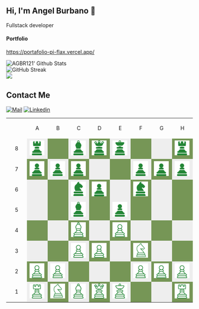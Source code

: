 ## Hi, I'm Angel Burbano 👋
Fullstack developer

#### Portfolio 
https://portafolio-pi-flax.vercel.app/

![AGBR121' Github Stats](https://github-readme-stats.vercel.app/api?username=AGBR121&hide=contribs,prs&show_icons=true&bg_color=0d1116&title_color=ce09ec&text_color=a4aacb&icon_color=007ec6)
<br/>
![GitHub Streak](https://github-readme-streak-stats.herokuapp.com/?user=AGBR121&theme=dark&count_private=true&bg_color=0d1116&title_color=ce09ec&text_color=a4aacb&icon_color=007ec6)
<br/>
![](https://github-readme-stats.vercel.app/api/top-langs/?username=AGBR121&theme=radical&hide_border=false&include_all_commits=false&count_private=false&layout=compact)

## Contact Me
[![Mail](https://img.shields.io/badge/-Send%20Email-black?style=for-the-badge&logo=gmail)](mailto:angel.burbano@utp.edu.co)
[![Linkedin](https://img.shields.io/badge/-LinkedIn-black?style=for-the-badge&logo=Linkedin)](https://www.linkedin.com/in/angel-gabriel-burbano-rodriguez-b26837317/)


<table style="border-collapse: collapse; margin: auto;">
    <!-- Encabezado de columnas -->
    <tr>
        <td style="width: 50px; height: 50px;"></td>
        <td style="width: 50px; height: 50px; text-align: center;">A</td>
        <td style="width: 50px; height: 50px; text-align: center;">B</td>
        <td style="width: 50px; height: 50px; text-align: center;">C</td>
        <td style="width: 50px; height: 50px; text-align: center;">D</td>
        <td style="width: 50px; height: 50px; text-align: center;">E</td>
        <td style="width: 50px; height: 50px; text-align: center;">F</td>
        <td style="width: 50px; height: 50px; text-align: center;">G</td>
        <td style="width: 50px; height: 50px; text-align: center;">H</td>
    </tr>
    <!-- Fila 8 -->
    <tr>
        <td style="width: 50px; height: 50px; text-align: center;">8</td>
        <td style="width: 50px; height: 50px; background-color: #eee;"><img src="https://raw.githubusercontent.com/timburgan/timburgan/master/chess_images/r.png" alt="Rook" style="width: 40px; height: 40px;"></td>
        <td style="width: 50px; height: 50px; background-color: #769656;"></td>
        <td style="width: 50px; height: 50px; background-color: #eee;"><img src="https://raw.githubusercontent.com/timburgan/timburgan/master/chess_images/b.png" alt="Bishop" style="width: 40px; height: 40px;"></td>
        <td style="width: 50px; height: 50px; background-color: #769656;"><img src="https://raw.githubusercontent.com/timburgan/timburgan/master/chess_images/q.png" alt="Queen" style="width: 40px; height: 40px;"></td>
        <td style="width: 50px; height: 50px; background-color: #eee;"><img src="https://raw.githubusercontent.com/timburgan/timburgan/master/chess_images/k.png" alt="King" style="width: 40px; height: 40px;"></td>
        <td style="width: 50px; height: 50px; background-color: #769656;"></td>
        <td style="width: 50px; height: 50px; background-color: #eee;"></td>
        <td style="width: 50px; height: 50px; background-color: #769656;"><img src="https://raw.githubusercontent.com/timburgan/timburgan/master/chess_images/r.png" alt="Rook" style="width: 40px; height: 40px;"></td>
    </tr>
    <!-- Fila 7 -->
    <tr>
        <td style="width: 50px; height: 50px; text-align: center;">7</td>
        <td style="width: 50px; height: 50px; background-color: #769656;"><img src="https://raw.githubusercontent.com/timburgan/timburgan/master/chess_images/p.png" alt="Pawn" style="width: 40px; height: 40px;"></td>
        <td style="width: 50px; height: 50px; background-color: #eee;"><img src="https://raw.githubusercontent.com/timburgan/timburgan/master/chess_images/p.png" alt="Pawn" style="width: 40px; height: 40px;"></td>
        <td style="width: 50px; height: 50px; background-color: #769656;"><img src="https://raw.githubusercontent.com/timburgan/timburgan/master/chess_images/p.png" alt="Pawn" style="width: 40px; height: 40px;"></td>
        <td style="width: 50px; height: 50px; background-color: #eee;"></td>
        <td style="width: 50px; height: 50px; background-color: #769656;"></td>
        <td style="width: 50px; height: 50px; background-color: #eee;"><img src="https://raw.githubusercontent.com/timburgan/timburgan/master/chess_images/p.png" alt="Pawn" style="width: 40px; height: 40px;"></td>
        <td style="width: 50px; height: 50px; background-color: #769656;"><img src="https://raw.githubusercontent.com/timburgan/timburgan/master/chess_images/p.png" alt="Pawn" style="width: 40px; height: 40px;"></td>
        <td style="width: 50px; height: 50px; background-color: #eee;"><img src="https://raw.githubusercontent.com/timburgan/timburgan/master/chess_images/p.png" alt="Pawn" style="width: 40px; height: 40px;"></td>
    </tr>
    <!-- Fila 6 -->
    <tr>
        <td style="width: 50px; height: 50px; text-align: center;">6</td>
        <td style="width: 50px; height: 50px; background-color: #eee;"></td>
        <td style="width: 50px; height: 50px; background-color: #769656;"></td>
        <td style="width: 50px; height: 50px; background-color: #eee;"><img src="https://raw.githubusercontent.com/timburgan/timburgan/master/chess_images/n.png" alt="Knight" style="width: 40px; height: 40px;"></td>
        <td style="width: 50px; height: 50px; background-color: #769656;"><img src="https://raw.githubusercontent.com/timburgan/timburgan/master/chess_images/p.png" alt="Pawn" style="width: 40px; height: 40px;"></td>
        <td style="width: 50px; height: 50px; background-color: #eee;"></td>
        <td style="width: 50px; height: 50px; background-color: #769656;"><img src="https://raw.githubusercontent.com/timburgan/timburgan/master/chess_images/n.png" alt="Knight" style="width: 40px; height: 40px;"></td>
        <td style="width: 50px; height: 50px; background-color: #eee;"></td>
        <td style="width: 50px; height: 50px; background-color: #769656;"></td>
    </tr>
    <!-- Fila 5 -->
    <tr>
        <td style="width: 50px; height: 50px; text-align: center;">5</td>
        <td style="width: 50px; height: 50px; background-color: #eee;"></td>
        <td style="width: 50px; height: 50px; background-color: #769656;"></td>
        <td style="width: 50px; height: 50px; background-color: #eee;"><img src="https://raw.githubusercontent.com/timburgan/timburgan/master/chess_images/b.png" alt="Bishop" style="width: 40px; height: 40px;"></td>
        <td style="width: 50px; height: 50px; background-color: #769656;"></td>
        <td style="width: 50px; height: 50px; background-color: #eee;"><img src="https://raw.githubusercontent.com/timburgan/timburgan/master/chess_images/p.png" alt="Pawn" style="width: 40px; height: 40px;"></td>
        <td style="width: 50px; height: 50px; background-color: #769656;"></td>
        <td style="width: 50px; height: 50px; background-color: #eee;"></td>
        <td style="width: 50px; height: 50px; background-color: #769656;"></td>
    </tr>
    <!-- Fila 4 -->
    <tr>
        <td style="width: 50px; height: 50px; text-align: center;">4</td>
        <td style="width: 50px; height: 50px; background-color: #769656;"></td>
        <td style="width: 50px; height: 50px; background-color: #eee;"></td>
        <td style="width: 50px; height: 50px; background-color: #769656;"><img src="https://raw.githubusercontent.com/timburgan/timburgan/master/chess_images/B.png" alt="Bishop" style="width: 40px; height: 40px;"></td>
        <td style="width: 50px; height: 50px; background-color: #eee;"></td>
        <td style="width: 50px; height: 50px; background-color: #769656;"><img src="https://raw.githubusercontent.com/timburgan/timburgan/master/chess_images/P.png" alt="Pawn" style="width: 40px; height: 40px;"></td>
        <td style="width: 50px; height: 50px; background-color: #eee;"></td>
        <td style="width: 50px; height: 50px; background-color: #769656;"></td>
        <td style="width: 50px; height: 50px; background-color: #eee;"></td>
    </tr>
    <!-- Fila 3 -->
    <tr>
        <td style="width: 50px; height: 50px; text-align: center;">3</td>
        <td style="width: 50px; height: 50px; background-color: #eee;"></td>
        <td style="width: 50px; height: 50px; background-color: #769656;"></td>
        <td style="width: 50px; height: 50px; background-color: #eee;"><img src="https://raw.githubusercontent.com/timburgan/timburgan/master/chess_images/P.png" alt="Pawn" style="width: 40px; height: 40px;"></td>
        <td style="width: 50px; height: 50px; background-color: #769656;"><img src="https://raw.githubusercontent.com/timburgan/timburgan/master/chess_images/P.png" alt="Pawn" style="width: 40px; height: 40px;"></td>
        <td style="width: 50px; height: 50px; background-color: #eee;"></td>
        <td style="width: 50px; height: 50px; background-color: #769656;"><img src="https://raw.githubusercontent.com/timburgan/timburgan/master/chess_images/N.png" alt="Knight" style="width: 40px; height: 40px;"></td>
        <td style="width: 50px; height: 50px; background-color: #eee;"></td>
        <td style="width: 50px; height: 50px; background-color: #769656;"></td>
    </tr>
    <!-- Fila 2 -->
    <tr>
        <td style="width: 50px; height: 50px; text-align: center;">2</td>
        <td style="width: 50px; height: 50px; background-color: #769656;"><img src="https://raw.githubusercontent.com/timburgan/timburgan/master/chess_images/P.png" alt="Pawn" style="width: 40px; height: 40px;"></td>
        <td style="width: 50px; height: 50px; background-color: #eee;"><img src="https://raw.githubusercontent.com/timburgan/timburgan/master/chess_images/P.png" alt="Pawn" style="width: 40px; height: 40px;"></td>
        <td style="width: 50px; height: 50px; background-color: #769656;"></td>
        <td style="width: 50px; height: 50px; background-color: #eee;"></td>
        <td style="width: 50px; height: 50px; background-color: #769656;"></td>
        <td style="width: 50px; height: 50px; background-color: #eee;"><img src="https://raw.githubusercontent.com/timburgan/timburgan/master/chess_images/P.png" alt="Pawn" style="width: 40px; height: 40px;"></td>
        <td style="width: 50px; height: 50px; background-color: #769656;"><img src="https://raw.githubusercontent.com/timburgan/timburgan/master/chess_images/P.png" alt="Pawn" style="width: 40px; height: 40px;"></td>
        <td style="width: 50px; height: 50px; background-color: #eee;"><img src="https://raw.githubusercontent.com/timburgan/timburgan/master/chess_images/P.png" alt="Pawn" style="width: 40px; height: 40px;"></td>
    </tr>
    <!-- Fila 1 -->
    <tr>
        <td style="width: 50px; height: 50px; text-align: center;">1</td>
        <td style="width: 50px; height: 50px; background-color: #eee;"><img src="https://raw.githubusercontent.com/timburgan/timburgan/master/chess_images/R.png" alt="Rook" style="width: 40px; height: 40px;"></td>
        <td style="width: 50px; height: 50px; background-color: #769656;"><img src="https://raw.githubusercontent.com/timburgan/timburgan/master/chess_images/N.png" alt="Knight" style="width: 40px; height: 40px;"></td>
        <td style="width: 50px; height: 50px; background-color: #eee;"><img src="https://raw.githubusercontent.com/timburgan/timburgan/master/chess_images/B.png" alt="Bishop" style="width: 40px; height: 40px;"></td>
        <td style="width: 50px; height: 50px; background-color: #769656;"><img src="https://raw.githubusercontent.com/timburgan/timburgan/master/chess_images/Q.png" alt="Queen" style="width: 40px; height: 40px;"></td>
        <td style="width: 50px; height: 50px; background-color: #eee;"><img src="https://raw.githubusercontent.com/timburgan/timburgan/master/chess_images/K.png" alt="King" style="width: 40px; height: 40px;"></td>
        <td style="width: 50px; height: 50px; background-color: #769656;"></td>
        <td style="width: 50px; height: 50px; background-color: #eee;"></td>
        <td style="width: 50px; height: 50px; background-color: #769656;"><img src="https://raw.githubusercontent.com/timburgan/timburgan/master/chess_images/R.png" alt="Rook" style="width: 40px; height: 40px;"></td>
    </tr>
</table>


<!--
**AGBR121/AGBR121** is a ✨ _special_ ✨ repository because its `README.md` (this file) appears on your GitHub profile.

Here are some ideas to get you started:

- 🔭 I’m currently working on ...
- 🌱 I’m currently learning ...
- 👯 I’m looking to collaborate on ...
- 🤔 I’m looking for help with ...
- 💬 Ask me about ...
- 📫 How to reach me: ...
- 😄 Pronouns: ...
- ⚡ Fun fact: ...
-->
